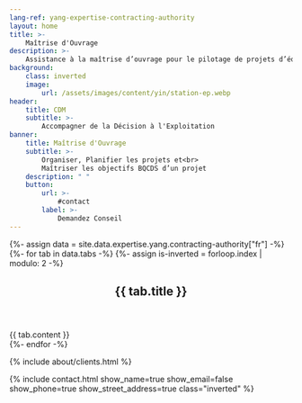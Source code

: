 ```yaml
---
lang-ref: yang-expertise-contracting-authority
layout: home
title: >-
    Maîtrise d'Ouvrage
description: >-
    Assistance à la maîtrise d’ouvrage pour le pilotage de projets d’équipement industriels depuis la conception jusqu’à la mise en service, incluant éventuellement la réalisation de bâtiments, infrastructures et réseaux.
background:
    class: inverted
    image:
        url: /assets/images/content/yin/station-ep.webp
header:
    title: CDM
    subtitle: >-
        Accompagner de la Décision à l'Exploitation
banner:
    title: Maîtrise d'Ouvrage
    subtitle: >-
        Organiser, Planifier les projets et<br>
        Maîtriser les objectifs BQCDS d’un projet
    description: " "
    button:
        url: >-
            #contact
        label: >-
            Demandez Conseil
---
```


{%- assign data = site.data.expertise.yang.contracting-authority["fr"] -%}
{%- for tab in data.tabs -%}
{%- assign is-inverted = forloop.index | modulo: 2 -%}
<section id="{{ tab.id }}" {% if is-inverted == 0 %}class="inverted"{% endif %}>
    <header class="major">
        <h2>{{ tab.title }}</h2>
    </header>
    {{ tab.content }}
</section>
{%- endfor -%}

{% include about/clients.html %}

{% include contact.html show_name=true show_email=false show_phone=true show_street_address=true class="inverted" %}
